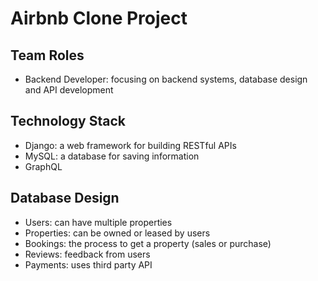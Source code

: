 # Airbnb Clone Project


## Team Roles
- Backend Developer: focusing on backend systems, database design and API development

## Technology Stack
- Django: a web framework for building RESTful APIs
- MySQL: a database for saving information
- GraphQL

## Database Design
- Users: can have multiple properties
- Properties: can be owned or leased by users
- Bookings: the process to get a property (sales or purchase)
- Reviews: feedback from users
- Payments: uses third party API

